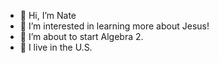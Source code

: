 - 👋 Hi, I’m Nate
- 👀 I’m interested in learning more about Jesus!
- 🌱 I’m about to start Algebra 2.
- 💞️ I live in the U.S.
<!---
J316FGSL/J316FGSL is a ✨ special ✨ repository because its `README.md` (this file) appears on your GitHub profile.
You can click the Preview link to take a look at your changes.
--->
